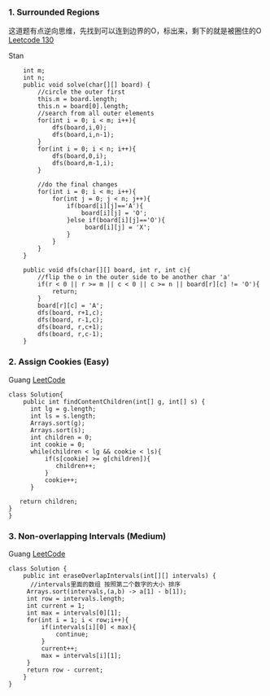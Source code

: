 ### 1. Surrounded Regions
 这道题有点逆向思维，先找到可以连到边界的O，标出来，剩下的就是被圈住的O
[Leetcode 130](https://leetcode.com/problems/surrounded-regions/)

Stan
```
    int m;
    int n;
    public void solve(char[][] board) {
        //circle the outer first
        this.m = board.length;
        this.n = board[0].length;
        //search from all outer elements
        for(int i = 0; i < m; i++){
            dfs(board,i,0);
            dfs(board,i,n-1);
        }
        for(int i = 0; i < n; i++){
            dfs(board,0,i);
            dfs(board,m-1,i);
        }
        
        //do the final changes
        for(int i = 0; i < m; i++){
            for(int j = 0; j < n; j++){
                if(board[i][j]=='A'){
                    board[i][j] = 'O';
                }else if(board[i][j]=='O'){
                     board[i][j] = 'X';
                }
            }
        }
    }
    
    public void dfs(char[][] board, int r, int c){
        //flip the o in the outer side to be another char 'a'
        if(r < 0 || r >= m || c < 0 || c >= n || board[r][c] != 'O'){
            return;
        }
        board[r][c] = 'A';
        dfs(board, r+1,c);
        dfs(board, r-1,c);
        dfs(board, r,c+1);
        dfs(board, r,c-1);
    }
```
### 2. Assign Cookies (Easy)
Guang [LeetCode](https://leetcode.com/problems/assign-cookies/description/)
```
class Solution{
    public int findContentChildren(int[] g, int[] s) {
      int lg = g.length;
      int ls = s.length;
      Arrays.sort(g);
      Arrays.sort(s);
      int children = 0;
      int cookie = 0; 
      while(children < lg && cookie < ls){
          if(s[cookie] >= g[children]){
             children++;
          }
          cookie++;
      }
      
   return children;   
}
}
```
### 3. Non-overlapping Intervals (Medium)
Guang [LeetCode](https://leetcode.com/problems/non-overlapping-intervals/description/)
```
class Solution {
    public int eraseOverlapIntervals(int[][] intervals) {
      //intervals里面的数组 按照第二个数字的大小 排序
     Arrays.sort(intervals,(a,b) -> a[1] - b[1]);
     int row = intervals.length;
     int current = 1; 
     int max = intervals[0][1]; 
     for(int i = 1; i < row;i++){
         if(intervals[i][0] < max){            
             continue;
         }
         current++;
         max = intervals[i][1];
     }
     return row - current;
    }
}
```
